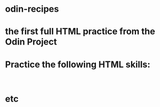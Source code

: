 # odin-recipes
# the first full HTML practice from the Odin Project
# Practice the following HTML skills:
# <head> </head>
# <strong> </strong>
# <em></em>
# <p></p>
# <ol></ol><ul></ul>
# <Doctype>
# <img>
# <a href=""></a>
# etc